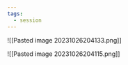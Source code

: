 ```yaml
---
tags:
  - session
---
```

![[Pasted image 20231026204133.png]]


![[Pasted image 20231026204115.png]]

